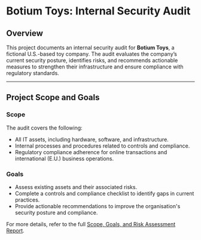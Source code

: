 # **Botium Toys: Internal Security Audit**

## **Overview**
This project documents an internal security audit for **Botium Toys**, a fictional U.S.-based toy company. The audit evaluates the company’s current security posture, identifies risks, and recommends actionable measures to strengthen their infrastructure and ensure compliance with regulatory standards.

---

## **Project Scope and Goals**
### **Scope**
The audit covers the following:
- All IT assets, including hardware, software, and infrastructure.
- Internal processes and procedures related to controls and compliance.
- Regulatory compliance adherence for online transactions and international (E.U.) business operations.

### **Goals**
- Assess existing assets and their associated risks.
- Complete a controls and compliance checklist to identify gaps in current practices.
- Provide actionable recommendations to improve the organisation's security posture and compliance.

For more details, refer to the full [Scope, Goals, and Risk Assessment Report](supporting-docs/Botium-Toys-Scope-goals-and-risk-assessment-report.docx.pdf).
